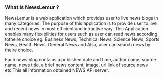 ### What is NewsLemur ?


NewsLemur is a web application which provides user to live news blogs in many categories. The purpose of this application is to provide user to live and recent news in most efficient and intractive way. This Application enables many flexibilities for users such as user can read news according totheire choice eg. Business News, Technical News, Science News, Sports News, Health News, General News and Also, user can search news by
theire choice.

Each news blog contains a published date and time, author name, source name, news title, a brief news content, image, url link of source news etc.This all information obtained NEWS API server.
